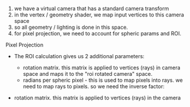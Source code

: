 
1. we have a virtual camera that has a standard camera transform
2. in the vertex / geometry shader, we map input vertices to this camera space
3. so all geometry / lighting is done in this space.
4. for pixel projection, we need to account for spheric params and ROI.
   
Pixel Projection
- The ROI calculation gives us 2 additional parameters:
  - rotation matrix. this matrix is applied to vertices (rays) in camera space and maps it to the "roi rotated camera" space.
  - radians per spheric pixel - this is used to map pixels into rays.
    we need to map rays to pixels. so we need the inverse factor:
    

- rotation matrix. this matrix is applied to vertices (rays) in the camera
